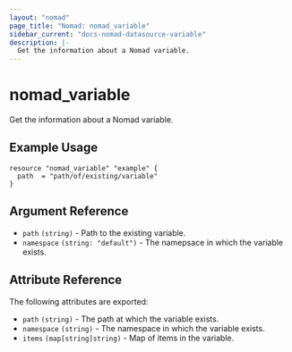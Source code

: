 ```yaml
---
layout: "nomad"
page_title: "Nomad: nomad_variable"
sidebar_current: "docs-nomad-datasource-variable"
description: |-
  Get the information about a Nomad variable.
---
```


# nomad_variable

Get the information about a Nomad variable.

## Example Usage

```hcl
resource "nomad_variable" "example" {
  path  = "path/of/existing/variable"
}
```

## Argument Reference

- `path` `(string)` - Path to the existing variable.
- `namespace` `(string: "default")` - The namepsace in which the variable exists.

## Attribute Reference

The following attributes are exported:
- `path` `(string)` - The path at which the variable exists.
- `namespace` `(string)` - The namespace in which the variable exists.
- `items` `(map[string]string)` - Map of items in the variable.
